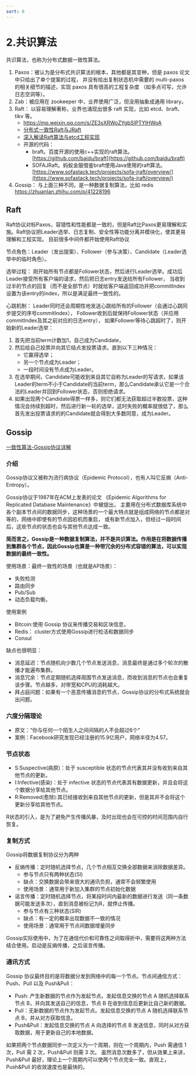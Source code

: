 ```yaml
---
sort: 0
---
```

# 2.共识算法

共识算法，也称为分布式数据一致性算法。

1. Paxos：被认为是分布式共识算法的根本，其他都是其变种，但是 paxos 论文中只给出了单个提案的过程，
并没有给出复制状态机中需要的 multi-paxos 的相关细节的描述，实现 paxos 具有很高的工程复杂度 （如多点可写，允许日志空洞等）。
2. Zab：被应用在 zookeeper 中，业界使用广泛，但没用抽象成通用 library。
3. Raft： 以容易理解著称，业界也涌现出很多 raft 实现，比如 etcd、braft、tikv 等。
   - https://mp.weixin.qq.com/s/ZE3sXRWoZYgbSIPTYIHWoA
   - [分布式一致性Raft与JRaft](https://www.cnblogs.com/yulinfu/p/15410107.html)
   - [深入解读Raft算法与etcd工程实现](https://mp.weixin.qq.com/s/x-AdmN0UN5KT58XWO1BCOA)
   - 开源的代码：
     - braft。百度开源的使用c++实现的raft算法。 [https://github.com/baidu/braft](https://github.com/baidu/braft)
     - SOFAJRaft。蚂蚁金服借鉴braft使用Java使用的raft算法。[https://www.sofastack.tech/projects/sofa-jraft/overview/](https://www.sofastack.tech/projects/sofa-jraft/overview/)
4. Gossip： 与上面三种不同，是一种数据复制算法，比如 redis
https://zhuanlan.zhihu.com/p/41228196


## Raft

Raft协议对标Paxos，容错性和性能都是一致的，但是Raft比Paxos更易理解和实施。Raft协议把Leader选举、日志复制、安全性等功能分离并模块化，使其更易理解和工程实现。
目前很多中间件都开始使用Raft协议

节点角色：Leader（发出提案）、Follower（参与决策）、Candidate（Leader选举中的临时角色）。

选举过程：
刚开始所有节点都是Follower状态，然后进行Leader选举。成功后Leader接受所有客户端的请求，然后把日志entry发送给所有Follower，
当收到过半的节点的回复（而不是全部节点）时就给客户端返回成功并把commitIndex设置为该entry的index，所以是满足最终一致性的。

心跳机制：
Leader同时还会周期性地发送心跳给所有的Follower（会通过心跳同步提交的序号commitIndex）， Follower收到后就保持Follower状态（并应用commitIndex及其之前对应的日志entry），
如果Follower等待心跳超时了，则开始新的Leader选举：
1. 首先把当前term计数加1，自己成为Candidate，
2. 然后给自己投票并向其它结点发投票请求。直到以下三种情况：
   - 它赢得选举；
   - 另一个节点成为Leader；
   - 一段时间没有节点成为Leader。
3. 在选举期间，Candidate可能收到来自其它自称为Leader的写请求，如果该Leader的term不小于Candidate的当前term，那么Candidate承认它是一个合法的Leader并回到Follower状态，否则拒绝请求。
4. 如果出现两个Candidate得票一样多，则它们都无法获取超过半数投票，这种情况会持续到超时，然后进行新一轮的选举，这时失败的概率就很低了，那么首先发出投票请求的的Candidate就会得到大多数同意，成为Leader。

## Gossip

[一致性算法-Gossip协议详解](https://cloud.tencent.com/developer/article/1662426)

### 介绍

Gossip协议又被称为流行病协议（Epidemic Protocol），也有人叫它反熵（Anti-Entropy）。

Gossip协议于1987年在ACM上发表的论文 《Epidemic Algorithms for Replicated Database Maintenance》中被提出，
主要用在分布式数据库系统中各个副本节点间的数据同步，这种场景的一个最大特点就是组成网络的节点都是对等的，网络中即使有的节点因宕机而重启，
或有新节点加入，但经过一段时间后，这些节点的状态也会与其他节点达成一致。

**简而言之，Gossip是一种数据复制算法，并不是共识算法。作用是在将数据传播到集群各个节点，因此Gossip也算是一种带冗余的分布式容错的算法，可以实现数据的最终一致性。**

使用场景：最终一致性的场景（也就是AP场景）：
- 失败检测
- 路由同步
- Pub/Sub
- 动态负载均衡。

使用案例
- Bitcoin:使用 Gossip 协议来传播交易和区块信息，
- Redis： cluster方式使用Gossip进行检活和数据同步
- Consul

缺点也很明显：
- 消息延迟：节点随机向少数几个节点发送消息，消息最终是通过多个轮次的散播才能遍布集群。
- 消息冗余：节点定期随机选择周围节点发送消息，而收到消息的节点也会重复该步骤。节点越多，对带宽和CPU的消耗越大。
- 拜占庭问题：如果有一个恶意传播消息的节点，Gossip协议的分布式系统就会出问题。

### 六度分隔理论

- 原文：“你与任何一个陌生人之间间隔的人不会超过6个”
- 案例：Facebook研究发现已经注册的15.9亿用户，网络半径为4.57。

### 节点状态

- S:Suspective(病原)：处于 susceptible 状态的节点代表其并没有收到来自其他节点的更新。
- I:Infective(感染)：处于 infective 状态的节点代表其有数据更新，并且会将这个数据分享给其他节点。
- R:Removed(愈除):其已经接收到来自其他节点的更新，但是其并不会将这个更新分享给其他节点。

R状态的引入，是为了避免产生传播风暴，及时出现也会在可控的时间范围内自行恢复。

### 复制方式
Gossip将数据复制协议分为两种
- 反熵传播：定时随机选择节点，几个节点相互交换全部数据来消除数据差异。
  - 参与节点只有两种状态(SI)
  - 缺点：交换数据会带来很大的通讯负担，通常不会频繁使用
  - 使用场景：通常用于新加入集群的节点初始化数据
- 谣言传播：定时随机选择节点，将某段时间内最新的数据进行发送（同一条数据可能发送多次），直到消息被标记为R，就停止传播。
  - 参与节点有三种状态(SIR)
  - 缺点：有一定的概率出现数据不一致的情况
  - 使用场景：通常用于节点间数据增量同步

Gossip实际使用中，为了在通信代价和可靠性之间取得折中，需要将这两种方法结合使用。启动是反熵传播，之后谣言传播。


### 通讯方式
Gossip 协议最终目的是将数据分发到网络中的每一个节点。节点间通信方式：Push、Pull 以及 Push&Pull：
- Push: 产生新数据的节点作为发起节点。发起信息交换的节点 A 随机选择联系节点 B，并向其发送自己的信息，节点 B 在收到信息后更新比自己新的数据。
- Pull：无新数据的节点作为发起节点。发起信息交换的节点 A 随机选择联系节点 B，并从对方获取信息。
- Push&Pull：发起信息交换的节点 A 向选择的节点 B 发送信息，同时从对方获取数据，用于更新自己的本地数据。

如果把两个节点数据同步一次定义为一个周期，则在一个周期内，Push 需通信 1 次，Pull 需 2 次，Push&Pull 则需 3 次。
虽然消息次数多了，但从效果上来讲，Push&Pull 最好，理论上一个周期内可以使两个节点完全一致。直观上，Push&Pull 的收敛速度也是最快的。
